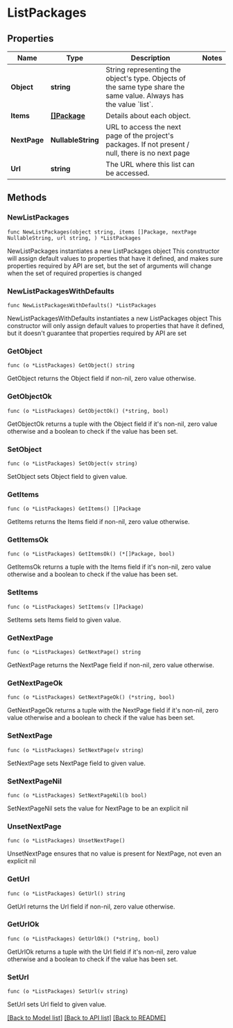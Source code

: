 # ListPackages

## Properties

Name | Type | Description | Notes
------------ | ------------- | ------------- | -------------
**Object** | **string** | String representing the object&#39;s type. Objects of the same type share the same value. Always has the value &#x60;list&#x60;. | 
**Items** | [**[]Package**](Package.md) | Details about each object. | 
**NextPage** | **NullableString** | URL to access the next page of the project&#39;s packages. If not present / null, there is no next page | 
**Url** | **string** | The URL where this list can be accessed. | 

## Methods

### NewListPackages

`func NewListPackages(object string, items []Package, nextPage NullableString, url string, ) *ListPackages`

NewListPackages instantiates a new ListPackages object
This constructor will assign default values to properties that have it defined,
and makes sure properties required by API are set, but the set of arguments
will change when the set of required properties is changed

### NewListPackagesWithDefaults

`func NewListPackagesWithDefaults() *ListPackages`

NewListPackagesWithDefaults instantiates a new ListPackages object
This constructor will only assign default values to properties that have it defined,
but it doesn't guarantee that properties required by API are set

### GetObject

`func (o *ListPackages) GetObject() string`

GetObject returns the Object field if non-nil, zero value otherwise.

### GetObjectOk

`func (o *ListPackages) GetObjectOk() (*string, bool)`

GetObjectOk returns a tuple with the Object field if it's non-nil, zero value otherwise
and a boolean to check if the value has been set.

### SetObject

`func (o *ListPackages) SetObject(v string)`

SetObject sets Object field to given value.


### GetItems

`func (o *ListPackages) GetItems() []Package`

GetItems returns the Items field if non-nil, zero value otherwise.

### GetItemsOk

`func (o *ListPackages) GetItemsOk() (*[]Package, bool)`

GetItemsOk returns a tuple with the Items field if it's non-nil, zero value otherwise
and a boolean to check if the value has been set.

### SetItems

`func (o *ListPackages) SetItems(v []Package)`

SetItems sets Items field to given value.


### GetNextPage

`func (o *ListPackages) GetNextPage() string`

GetNextPage returns the NextPage field if non-nil, zero value otherwise.

### GetNextPageOk

`func (o *ListPackages) GetNextPageOk() (*string, bool)`

GetNextPageOk returns a tuple with the NextPage field if it's non-nil, zero value otherwise
and a boolean to check if the value has been set.

### SetNextPage

`func (o *ListPackages) SetNextPage(v string)`

SetNextPage sets NextPage field to given value.


### SetNextPageNil

`func (o *ListPackages) SetNextPageNil(b bool)`

 SetNextPageNil sets the value for NextPage to be an explicit nil

### UnsetNextPage
`func (o *ListPackages) UnsetNextPage()`

UnsetNextPage ensures that no value is present for NextPage, not even an explicit nil
### GetUrl

`func (o *ListPackages) GetUrl() string`

GetUrl returns the Url field if non-nil, zero value otherwise.

### GetUrlOk

`func (o *ListPackages) GetUrlOk() (*string, bool)`

GetUrlOk returns a tuple with the Url field if it's non-nil, zero value otherwise
and a boolean to check if the value has been set.

### SetUrl

`func (o *ListPackages) SetUrl(v string)`

SetUrl sets Url field to given value.



[[Back to Model list]](../README.md#documentation-for-models) [[Back to API list]](../README.md#documentation-for-api-endpoints) [[Back to README]](../README.md)


